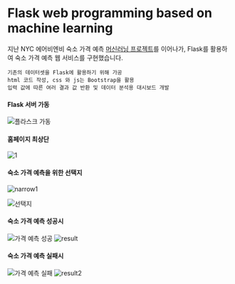 # Flask web programming based on machine learning

지난 NYC 에어비엔비 숙소 가격 예측 [머신러닝 프로젝트](https://github.com/9haeng/NYC-Airbnb-price-prediction)를 이어나가, Flask를 활용하여 숙소 가격 예측 웹 서비스를 구현했습니다.

```
기존의 데이터셋을 Flask에 활용하기 위해 가공
html 코드 작성, css 와 js는 Bootstrap을 활용
입력 값에 따른 여러 결과 값 반환 및 데이터 분석용 대시보드 개발
```

#### Flask 서버 가동
![플라스크 가동](https://user-images.githubusercontent.com/70729822/165368616-a06b4554-93f1-41cf-9864-0ef60df8442d.gif)

#### 홈페이지 최상단
![1](https://user-images.githubusercontent.com/70729822/165368946-8cb6ed4b-fa79-4e2a-8ea2-bc82479efa09.png)

#### 숙소 가격 예측을 위한 선택지
![narrow1](https://user-images.githubusercontent.com/70729822/165369060-7f737afe-8e45-4b9b-98c1-7208d06c0fb0.png)

![선택지](https://user-images.githubusercontent.com/70729822/165369674-74311a12-436f-4401-aad1-611163358f91.png)

#### 숙소 가격 예측 성공시
![가격 예측 성공](https://user-images.githubusercontent.com/70729822/165369134-81c22701-66ee-46b3-8707-84c2a0f3df1d.gif)
![result](https://user-images.githubusercontent.com/70729822/165369755-13510ff5-9c84-4ab6-bfe7-7d89ee5da242.png)

#### 숙소 가격 예측 실패시
![가격 예측 실패](https://user-images.githubusercontent.com/70729822/165369174-65e51d2c-3098-4ec3-ac27-d64efddcca05.gif)
![result2](https://user-images.githubusercontent.com/70729822/165369768-0733f35f-4741-41eb-994f-607d8d03bc23.png)

